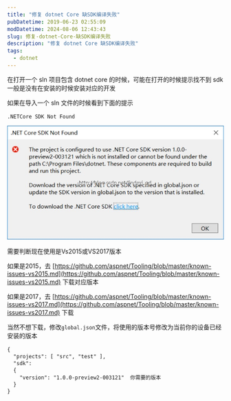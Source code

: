 ```yaml
---
title: "修复 dotnet Core 缺SDK编译失败"
pubDatetime: 2019-06-23 02:55:09
modDatetime: 2024-08-06 12:43:43
slug: 修复-dotnet-Core-缺SDK编译失败
description: "修复 dotnet Core 缺SDK编译失败"
tags:
  - dotnet
---
```





在打开一个 sln 项目包含 dotnet core 的时候，可能在打开的时候提示找不到 sdk 一般是没有在安装的时候安装对应的开发

<!--more-->


<!-- CreateTime:2019/6/23 10:55:09 -->


如果在导入一个 sln 文件的时候看到下面的提示

```
.NETCore SDK Not Found
```

![](images/img-5c82777e-6e2b-4d9b-a07f-5d83e2ae2cd7201612485939.jpg)

需要判断现在使用是Vs2015或VS2017版本

如果是2015，去 [https://github.com/aspnet/Tooling/blob/master/known-issues-vs2015.md](https://github.com/aspnet/Tooling/blob/master/known-issues-vs2015.md) 下载对应版本

如果是2017，去 [https://github.com/aspnet/Tooling/blob/master/known-issues-vs2017.md](https://github.com/aspnet/Tooling/blob/master/known-issues-vs2017.md)  下载

当然不想下载，修改`global.json`文件，将使用的版本号修改为当前你的设备已经安装的版本

```
{
  "projects": [ "src", "test" ],
  "sdk": 
  {
    "version": "1.0.0-preview2-003121"  你需要的版本
  }
}
```

